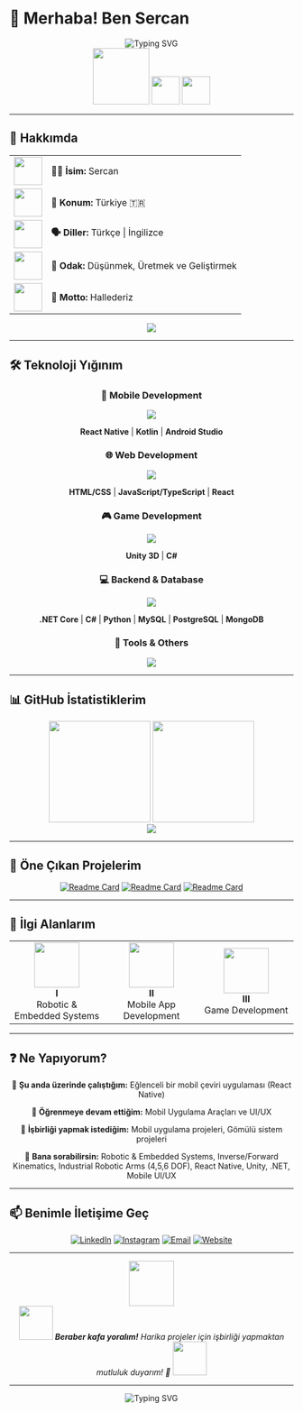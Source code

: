 # 🚀 Merhaba! Ben Sercan 

<div align="center">
  <img src="https://readme-typing-svg.herokuapp.com?font=Fira+Code&size=30&duration=3000&pause=1000&color=00D9FF&center=true&vCenter=true&width=600&height=100&lines=👾+Robotic+%26+Embedded+Systems;📱+Mobile+App+Developer;🎮+Game+Developer;💻+Web+Developer" alt="Typing SVG" />
</div>

<div align="center">
  <img src="https://media.giphy.com/media/M9gbBd9nbDrOTu1Mqx/giphy.gif" width="100"/>
  <img src="https://media.giphy.com/media/VgCDAzcKvsR6OM0uWg/giphy.gif" width="50">
  <img src="https://media.giphy.com/media/W5eoZHPpUx9sapR0eu/giphy.gif" width="50">
</div>

---

## 🎯 Hakkımda

<div align="center">
<table>
<tr>
<td align="center"><img src="https://media.giphy.com/media/v1.Y2lkPTc5MGI3NjExa2NvY244ZHI4c2lrbjZnYTRzeDVjMzMwN3dzdXVtOG5jaXQ0eDRqYiZlcD12MV9naWZzX3NlYXJjaCZjdD1n/6vj5quVNRhoQw/giphy.gif" width="50"></td>
<td><strong>👨‍💻 İsim:</strong> Sercan</td>
</tr>
<tr>
<td align="center"><img src="https://media.giphy.com/media/mGcNjsfWAjY5AEZNw6/giphy.gif" width="50"></td>
<td><strong>📍 Konum:</strong> Türkiye 🇹🇷</td>
</tr>
<tr>
<td align="center"><img src="https://media.giphy.com/media/S8uzeu9PRfQty/giphy.gif" width="50"></td>
<td><strong>🗣️ Diller:</strong> Türkçe | İngilizce</td>
</tr>
<tr>
<td align="center"><img src="https://media.giphy.com/media/QssGEmpkyEOhBCb7e1/giphy.gif" width="50"></td>
<td><strong>🎯 Odak:</strong> Düşünmek, Üretmek ve Geliştirmek</td>
</tr>
<tr>
<td align="center"><img src="https://media.giphy.com/media/LnQjpWaON8nhr21vNW/giphy.gif" width="50"></td>
<td><strong>💭 Motto:</strong> Hallederiz</td>
</tr>
</table>
</div>

<div align="center">
  <img src="https://github-readme-stats.vercel.app/api?username=sercanKudret&show_icons=true&theme=tokyonight&hide_border=true&bg_color=0D1117&title_color=00D9FF&icon_color=00D9FF&text_color=FFFFFF" />
</div>

---

## 🛠️ Teknoloji Yığınım

<div align="center">

### 📱 Mobile Development
<img src="https://skillicons.dev/icons?i=react,kotlin,androidstudio" />

**React Native** | **Kotlin** | **Android Studio**

### 🌐 Web Development  
<img src="https://skillicons.dev/icons?i=html,css,js,ts,react" />

**HTML/CSS** | **JavaScript/TypeScript** | **React**

### 🎮 Game Development
<img src="https://skillicons.dev/icons?i=unity,cs" />

**Unity 3D** | **C#**

### 💻 Backend & Database
<img src="https://skillicons.dev/icons?i=dotnet,cs,python,mysql,postgresql,mongodb" />

**.NET Core** | **C#** | **Python** | **MySQL** | **PostgreSQL** | **MongoDB**

### 🔧 Tools & Others
<img src="https://skillicons.dev/icons?i=git,github,vscode,blender" />

</div>

---

## 📊 GitHub İstatistiklerim

<div align="center">
  <img height="180em" src="https://github-readme-stats.vercel.app/api/top-langs/?username=sercanKudret&layout=compact&theme=tokyonight&hide_border=true&bg_color=0D1117&title_color=00D9FF&text_color=FFFFFF"/>
  <img height="180em" src="https://github-readme-streak-stats.herokuapp.com/?user=sercanKudret&theme=tokyonight&hide_border=true&background=0D1117&stroke=00D9FF&ring=00D9FF&fire=FF6B6B&currStreakLabel=FFFFFF"/>
</div>

<div align="center">
  <img src="https://github-profile-trophy.vercel.app/?username=sercanKudret&theme=tokyonight&no-frame=true&column=7&margin-w=15&margin-h=15"/>
</div>

---

## 🎨 Öne Çıkan Projelerim

<div align="center">

[![Readme Card](https://github-readme-stats.vercel.app/api/pin/?username=sercanKudret&repo=Robotic-Arm-Simulation-with-Image-Based-Location-Detection&theme=tokyonight&hide_border=true&bg_color=0D1117&title_color=00D9FF&text_color=FFFFFF)](https://github.com/sercanKudret/Robotic-Arm-Simulation-with-Image-Based-Location-Detection)
[![Readme Card](https://github-readme-stats.vercel.app/api/pin/?username=sercanKudret&repo=Multilingual-Translation-Quiz-App-with-Google-ML-Kit&theme=tokyonight&hide_border=true&bg_color=0D1117&title_color=00D9FF&text_color=FFFFFF)](https://github.com/sercanKudret/Multilingual-Translation-Quiz-App-with-Google-ML-Kit)
[![Readme Card](https://github-readme-stats.vercel.app/api/pin/?username=sercanKudret&repo=Memory-Chase-Game-with-8x8-LED-Matrix&theme=tokyonight&hide_border=true&bg_color=0D1117&title_color=00D9FF&text_color=FFFFFF)](https://github.com/sercanKudret/Memory-Chase-Game-with-8x8-LED-Matrix)

</div>

---

## 🌟 İlgi Alanlarım

<table align="center">
<tr>
<td align="center" width="33%">
<img src="https://media.giphy.com/media/v1.Y2lkPTc5MGI3NjExODhnZ2U5Y3c0eHEyZGRpc216c3JhY2pjeWo0YTd6MGd6eWZvdHZkciZlcD12MV9zdGlja2Vyc19zZWFyY2gmY3Q9cw/vfC1yHKDGrNE7ooJOE/giphy.gif" width="80">
<br><strong>I</strong><br>Robotic & Embedded Systems
</td>
<td align="center" width="33%">
<img src="https://media.giphy.com/media/JIX9t2j0ZTN9S/giphy.gif" width="80">
<br><strong>II</strong><br>Mobile App Development
</td>
<td align="center" width="33%">
<img src="https://media.giphy.com/media/v1.Y2lkPTc5MGI3NjExNm1jdTJ5MWtobHltNHl5OGc4cWVzbzE5YWhseTZ3b3o1NG5lZHltbSZlcD12MV9naWZzX3NlYXJjaCZjdD1n/1ylOHgLDKw7eD8WgoB/giphy.gif" width="80">
<br><strong>III</strong><br>Game Development
</td>
</tr>
</table>

---

## ❓ Ne Yapıyorum?

<div align="center">

🔭 **Şu anda üzerinde çalıştığım:** Eğlenceli bir mobil çeviri uygulaması (React Native)

🌱 **Öğrenmeye devam ettiğim:** Mobil Uygulama Araçları ve UI/UX

👯 **İşbirliği yapmak istediğim:** Mobil uygulama projeleri, Gömülü sistem projeleri

💬 **Bana sorabilirsin:** Robotic & Embedded Systems, Inverse/Forward Kinematics, Industrial Robotic Arms (4,5,6 DOF), React Native, Unity, .NET, Mobile UI/UX


</div>

---

## 📫 Benimle İletişime Geç

<div align="center">

[![LinkedIn](https://img.shields.io/badge/LinkedIn-0077B5?style=for-the-badge&logo=linkedin&logoColor=white)](https://www.linkedin.com/in/sercan-kudret-342126261/)
[![Instagram](https://img.shields.io/badge/Instagram-E4405F?style=for-the-badge&logo=instagram&logoColor=white)](https://www.instagram.com/kudret_sercan/)
[![Email](https://img.shields.io/badge/Gmail-D14836?style=for-the-badge&logo=gmail&logoColor=white)](mailto:kudret.srcn@gmail.com)
[![Website](https://img.shields.io/badge/Website-00D9FF?style=for-the-badge&logo=google-chrome&logoColor=white)](https://websiten.com)

</div>

---

<div align="center">
  <img src="https://media.giphy.com/media/v1.Y2lkPTc5MGI3NjExM2x3dzNpeW41YjAyenFwZHY1NmtwazZrMWdobDl2OG91aXJtd2Z2eCZlcD12MV9zdGlja2Vyc19zZWFyY2gmY3Q9cw/YQGjPWHrQNKJOr9c1G/giphy.gif" width="80">
</div>


<div align="center">
  <img src="https://media.giphy.com/media/LnQjpWaON8nhr21vNW/giphy.gif" width="60"> 
  <em><b>Beraber kafa yoralım!</b> Harika projeler için işbirliği yapmaktan mutluluk duyarım! 🚀</em>
  <img src="https://media.giphy.com/media/LnQjpWaON8nhr21vNW/giphy.gif" width="60">
</div>

---

<div align="center">
  <img src="https://readme-typing-svg.herokuapp.com?font=Fira+Code&size=20&duration=4000&pause=1000&color=00D9FF&center=true&vCenter=true&width=600&height=50&lines=Thanks+for+visiting+my+profile!+😄;Let's+build+something+amazing+together!+🚀;Happy+Coding!+💻✨" alt="Typing SVG" />
</div>
